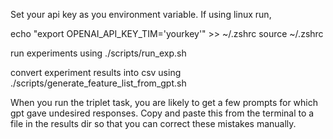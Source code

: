 Set your api key as you environment variable. If using linux run, 

echo "export OPENAI_API_KEY_TIM='yourkey'" >> ~/.zshrc
source ~/.zshrc


run experiments using ./scripts/run_exp.sh

convert experiment results into csv using 
 ./scripts/generate_feature_list_from_gpt.sh


When you run the triplet task, you are likely to get a few prompts for which gpt gave undesired responses. Copy and paste this from the terminal to a file in the results dir so that you can correct these mistakes manually.
